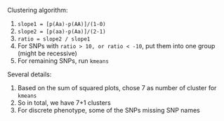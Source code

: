 Clustering algorithm:
1. `slope1 = [p(Aa)-p(AA)]/(1-0)`
2. `slope2 = [p(aa)-p(Aa)]/(2-1)`
3. `ratio = slope2 / slope1` 
4. For SNPs with `ratio > 10, or ratio < -10`, put them into one group (might be recessive)
5. For remaining SNPs, run `kmeans`

Several details:
1. Based on the sum of squared plots, chose 7 as number of cluster for `kmeans`
2. So in total, we have 7+1 clusters
3. For discrete phenotype, some of the SNPs missing SNP names
